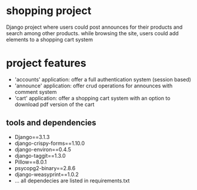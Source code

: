 
# shopping project
Django project where users could post announces for their products and search among other products. 
while browsing the site, users could add elements to a shopping cart system


# project features
- 'accounts' application: offer a full authentication system (session based) 
- 'announce' application: offer crud operations for announces with comment system 
- 'cart' application: offer a shopping cart system with an option to download pdf version of the cart


## tools and dependencies 

- Django==3.1.3
- django-crispy-forms==1.10.0
- django-environ==0.4.5
- django-taggit==1.3.0
- Pillow==8.0.1
- psycopg2-binary==2.8.6
- django-weasyprint==1.0.2
- ... all dependecies are listed in requirements.txt




